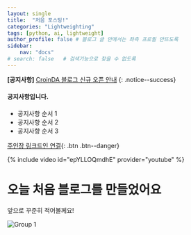 ```yaml
---
layout: single
title:  "처음 포스팅!"
categories: "Lightweighting"
tags: [python, ai, lightweight]
author_profile: false # 블로그 글 안에서는 좌측 프로필 안뜨도록
sidebar: 
    nav: "docs"
# search: false   # 검색기능으로 찾을 수 없도록
---
```


**[공지사항]** [CroinDA 블로그 신규 오픈 안내](https://croinda.github.io/)
{: .notice--success}

<div class="notice--info">
<!-- <h2>공지사항입니다.</h2> 윗줄 여백 변경-->
<h4>공지사항입니다.</h4>
<ul>
    <li>공지사항 순서 1</li>
    <li>공지사항 순서 2</li>
    <li>공지사항 순서 3</li>
</ul>
</div>


<!-- 버튼 추가 -->
[주인장 링크드인 연결](https://www.linkedin.com/in/kwangjin-park-4b752a271/){: .btn .btn--danger}


{% include video id="epYLLOQmdhE" provider="youtube" %}


# 오늘 처음 블로그를 만들었어요

앞으로 꾸준히 적어볼께요!



![Group 1](../../images/2025-02-17-first/Group_1.png)
